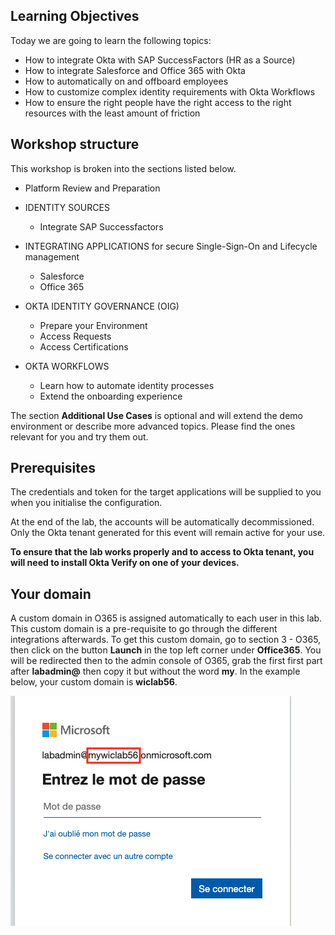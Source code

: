 ## Learning Objectives
Today we are going to learn the following topics: 

- How to integrate Okta with SAP SuccessFactors (HR as a Source)
- How to integrate Salesforce and Office 365 with Okta
- How to automatically on and offboard employees
- How to customize complex identity requirements with Okta Workflows
- How to ensure the right people have the right access to the right resources with the least amount of friction

## Workshop structure 

This workshop is broken into the sections listed below. 

- Platform Review and Preparation

- IDENTITY SOURCES
    - Integrate SAP Successfactors

- INTEGRATING APPLICATIONS for secure Single-Sign-On and Lifecycle management
    - Salesforce
    - Office 365

- OKTA IDENTITY GOVERNANCE (OIG)
    - Prepare your Environment
    - Access Requests
    - Access Certifications

- OKTA WORKFLOWS
    - Learn how to automate identity processes
    - Extend the onboarding experience


The section **Additional Use Cases** is optional and will extend the demo environment or describe more advanced topics. Please find the ones relevant for you and try them out.

## Prerequisites

The credentials and token for the target applications will be supplied to you when you initialise the configuration.

At the end of the lab, the accounts will be automatically decommissioned. Only the Okta tenant generated for this event will remain active for your use.

**To ensure that the lab works properly and to access to Okta tenant, you will need to install Okta Verify on one of your devices.**

## Your domain

A custom domain in O365 is assigned automatically to each user in this lab. This custom domain is a pre-requisite to go through the different integrations afterwards. To get this custom domain, go to section 3 - O365, then click on the button **Launch** in the top left corner under **Office365**. You will be redirected then to the admin console of O365, grab the first first part after **labadmin@** then copy it but without the word **my**. In the example below, your custom domain is **wiclab56**.

![alt_text](https://raw.githubusercontent.com/NicolasMiramon/LabGuide/main/images/009/image047.png "image_tooltip")

